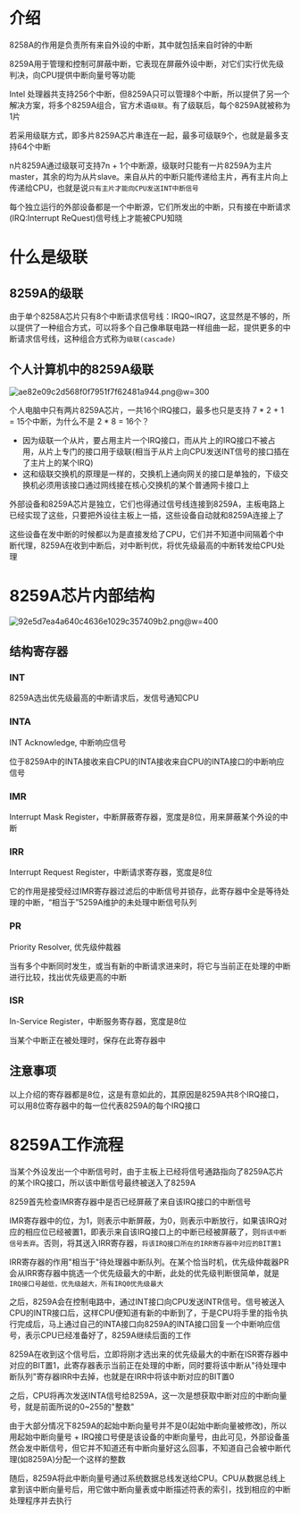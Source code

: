 # 介绍
8258A的作用是负责所有来自外设的中断，其中就包括来自时钟的中断

8259A用于管理和控制可屏蔽中断，它表现在屏蔽外设中断，对它们实行优先级判决，向CPU提供中断向量号等功能

Intel 处理器共支持256个中断，但8259A只可以管理8个中断，所以提供了另一个解决方案，将多个8259A组合，官方术语`级联`。有了级联后，每个8259A就被称为1片

若采用级联方式，即多片8259A芯片串连在一起，最多可级联9个，也就是最多支持64个中断

n片8259A通过级联可支持7n + 1个中断源，级联时只能有一片8259A为主片master，其余的均为从片slave。来自从片的中断只能传递给主片，再有主片向上传递给CPU，也就是说`只有主片才能向CPU发送INT中断信号`

每个独立运行的外部设备都是一个中断源，它们所发出的中断，只有接在中断请求(IRQ:Interrupt ReQuest)信号线上才能被CPU知晓

# 什么是级联
## 8259A的级联
由于单个8258A芯片只有8个中断请求信号线：IRQ0~IRQ7，这显然是不够的，所以提供了一种组合方式，可以将多个自己像串联电路一样组曲一起，提供更多的中断请求信号线，这种组合方式称为`级联(cascade)`

## 个人计算机中的8259A级联
![ae82e09c2d568f0f7951f7f62481a944.png](evernotecid://95103871-7E20-47B6-A8DD-62C60FAB24B1/appyinxiangcom/15513169/ENResource/p14386)@w=300

个人电脑中只有两片8259A芯片，一共16个IRQ接口，最多也只是支持 7 * 2 + 1 = 15个中断，为什么不是 2 * 8 = 16个？
- 因为级联一个从片，要占用主片一个IRQ接口，而从片上的IRQ接口不被占用，从片上专门的接口用于级联(相当于从片上向CPU发送INT信号的接口插在了主片上的某个IRQ)
- 这和级联交换机的原理是一样的，交换机上通向网关的接口是单独的，下级交换机必须用该接口通过网线接在核心交换机的某个普通网卡接口上

外部设备和8259A芯片是独立，它们也得通过信号线连接到8259A，主板电路上已经实现了这些，只要把外设往主板上一插，这些设备自动就和8259A连接上了

这些设备在发中断的时候都以为是直接发给了CPU，它们并不知道中间隔着个中断代理，8259A在收到中断后，对中断判优，将优先级最高的中断转发给CPU处理

# 8259A芯片内部结构
![92e5d7ea4a640c4636e1029c357409b2.png](evernotecid://95103871-7E20-47B6-A8DD-62C60FAB24B1/appyinxiangcom/15513169/ENResource/p14387)@w=400

## 结构寄存器
### INT
8259A选出优先级最高的中断请求后，发信号通知CPU

### INTA
INT Acknowledge, 中断响应信号

位于8259A中的INTA接收来自CPU的INTA接收来自CPU的INTA接口的中断响应信号

### IMR
Interrupt Mask Register，中断屏蔽寄存器，宽度是8位，用来屏蔽某个外设的中断

### IRR
Interrupt Request Register，中断请求寄存器，宽度是8位

它的作用是接受经过IMR寄存器过滤后的中断信号并锁存，此寄存器中全是等待处理的中断，“相当于”5259A维护的未处理中断信号队列

### PR
Priority Resolver, 优先级仲裁器

当有多个中断同时发生，或当有新的中断请求进来时，将它与当前正在处理的中断进行比较，找出优先级更高的中断

### ISR
In-Service Register，中断服务寄存器，宽度是8位

当某个中断正在被处理时，保存在此寄存器中


## 注意事项
以上介绍的寄存器都是8位，这是有意如此的，其原因是8259A共8个IRQ接口，可以用8位寄存器中的每一位代表8259A的每个IRQ接口

# 8259A工作流程
当某个外设发出一个中断信号时，由于主板上已经将信号通路指向了8259A芯片的某个IRQ接口，所以该中断信号最终被送入了8259A

8259首先检查IMR寄存器中是否已经屏蔽了来自该IRQ接口的中断信号

IMR寄存器中的位，为1，则表示中断屏蔽，为0，则表示中断放行，如果该IRQ对应的相应位已经被置1，即表示来自该IRQ接口上的中断已经被屏蔽了，则`将该中断信号丢弃`。否则，将其送入IRR寄存器，`将该IRQ接口所在的IRR寄存器中对应的BIT置1`

IRR寄存器的作用"相当于"待处理器中断队列。在某个恰当时机，优先级仲裁器PR会从IRR寄存器中挑选一个优先级最大的中断，此处的优先级判断很简单，就是`IRQ接口号越低，优先级越大，所有IRQ0优先级最大`

之后，8259A会在控制电路中，通过INT接口向CPU发送INTR信号。信号被送入CPU的INTR接口后，这样CPU便知道有新的中断到了，于是CPU将手里的指令执行完成后，马上通过自己的INTA接口向8259A的INTA接口回复一个中断响应信号，表示CPU已经准备好了，8259A继续后面的工作

8259A在收到这个信号后，立即将刚才选出来的优先级最大的中断在ISR寄存器中对应的BIT置1，此寄存器表示当前正在处理的中断，同时要将该中断从"待处理中断队列"寄存器IRR中去掉，也就是在IRR中将该中断对应的BIT置0

之后，CPU将再次发送INTA信号给8259A，这一次是想获取中断对应的中断向量号，就是前面所说的0~255的"整数"

由于大部分情况下8259A的起始中断向量号并不是0(起始中断向量被修改)，所以用起始中断向量号 + IRQ接口号便是该设备的中断向量号，由此可见，外部设备虽然会发中断信号，但它并不知道还有中断向量好这么回事，不知道自己会被中断代理(如8259A)分配一个这样的整数

随后，8259A将此中断向量号通过系统数据总线发送给CPU。CPU从数据总线上拿到该中断向量号后，用它做中断向量表或中断描述符表的索引，找到相应的中断处理程序并去执行